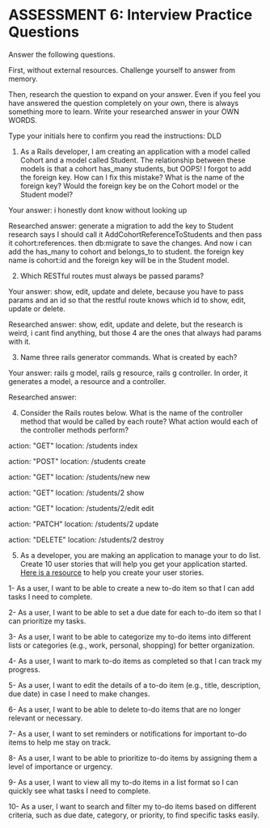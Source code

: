 # ASSESSMENT 6: Interview Practice Questions

Answer the following questions.

First, without external resources. Challenge yourself to answer from memory.

Then, research the question to expand on your answer. Even if you feel you have answered the question completely on your own, there is always something more to learn. Write your researched answer in your OWN WORDS.

Type your initials here to confirm you read the instructions: DLD 

1. As a Rails developer, I am creating an application with a model called Cohort and a model called Student. The relationship between these models is that a cohort has_many students, but OOPS! I forgot to add the foreign key. How can I fix this mistake? What is the name of the foreign key? Would the foreign key be on the Cohort model or the Student model?

Your answer: i honestly dont know without looking up

Researched answer: generate a migration to add the key to Student research says I should call it AddCohortReferenceToStudents and then pass it cohort:references. then db:migrate to save the changes. And now i can add the has_many to cohort and belongs_to to student. the foreign key name is cohort:id and the foreign key will be in the Student model.

2. Which RESTful routes must always be passed params?

Your answer: show, edit, update and delete, because you have to pass params and an id so that the restful route knows which id to show, edit, update or delete. 

Researched answer: show, edit, update and delete, but the research is weird, i cant find anything, but those 4 are the ones that always had params with it. 

3. Name three rails generator commands. What is created by each?

Your answer: rails g model, rails g resource, rails g controller. In order, it generates a model, a resource and a controller. 

Researched answer:

4. Consider the Rails routes below. What is the name of the controller method that would be called by each route? What action would each of the controller methods perform?

action: "GET" location: /students index

action: "POST" location: /students create

action: "GET" location: /students/new new 

action: "GET" location: /students/2 show

action: "GET" location: /students/2/edit  edit

action: "PATCH" location: /students/2 update

action: "DELETE" location: /students/2 destroy

5. As a developer, you are making an application to manage your to do list. Create 10 user stories that will help you get your application started. [Here is a resource](https://www.atlassian.com/agile/project-management/user-stories) to help you create your user stories.

1- As a user, I want to be able to create a new to-do item so that I can add tasks I need to complete.

2- As a user, I want to be able to set a due date for each to-do item so that I can prioritize my tasks.

3- As a user, I want to be able to categorize my to-do items into different lists or categories (e.g., work, personal, shopping) for better organization.

4- As a user, I want to mark to-do items as completed so that I can track my progress.

5- As a user, I want to edit the details of a to-do item (e.g., title, description, due date) in case I need to make changes.

6- As a user, I want to be able to delete to-do items that are no longer relevant or necessary.

7- As a user, I want to set reminders or notifications for important to-do items to help me stay on track.

8- As a user, I want to be able to prioritize to-do items by assigning them a level of importance or urgency.

9- As a user, I want to view all my to-do items in a list format so I can quickly see what tasks I need to complete.

10- As a user, I want to search and filter my to-do items based on different criteria, such as due date, category, or priority, to find specific tasks easily.